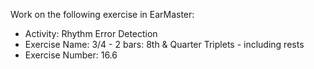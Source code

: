 Work on the following exercise in EarMaster:
- Activity: Rhythm Error Detection
- Exercise Name: 3/4 - 2 bars: 8th & Quarter Triplets - including rests
- Exercise Number: 16.6
